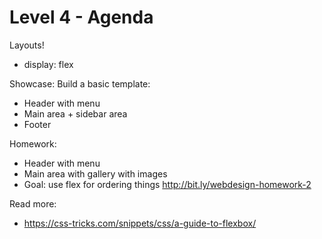 # Level 4 - Agenda

Layouts!
 * display: flex

Showcase: Build a basic template:
 * Header with menu
 * Main area + sidebar area
 * Footer

Homework: 
 * Header with menu
 * Main area with gallery with images
 * Goal: use flex for ordering things
http://bit.ly/webdesign-homework-2

Read more:
 * https://css-tricks.com/snippets/css/a-guide-to-flexbox/